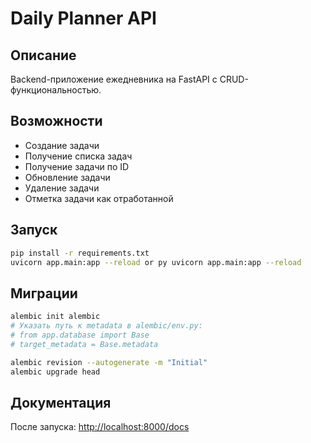 # Daily Planner API

## Описание
Backend-приложение ежедневника на FastAPI с CRUD-функциональностью.

## Возможности
- Создание задачи
- Получение списка задач
- Получение задачи по ID
- Обновление задачи
- Удаление задачи
- Отметка задачи как отработанной

## Запуск

```bash
pip install -r requirements.txt
uvicorn app.main:app --reload or py uvicorn app.main:app --reload
```

## Миграции

```bash
alembic init alembic
# Указать путь к metadata в alembic/env.py:
# from app.database import Base
# target_metadata = Base.metadata

alembic revision --autogenerate -m "Initial"
alembic upgrade head
```

## Документация
После запуска: [http://localhost:8000/docs](http://localhost:8000/docs)
